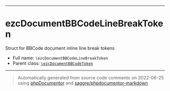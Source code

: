 ***

# ezcDocumentBBCodeLineBreakToken

Struct for BBCode document inline line break tokens



* Full name: `\ezcDocumentBBCodeLineBreakToken`
* Parent class: [`\ezcDocumentBBCodeToken`](./ezcDocumentBBCodeToken.md)






***
> Automatically generated from source code comments on 2022-06-25 using [phpDocumentor](http://www.phpdoc.org/) and [saggre/phpdocumentor-markdown](https://github.com/Saggre/phpDocumentor-markdown)
